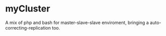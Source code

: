 myCluster
=========

A mix of php and bash for master-slave-slave enviroment, bringing a auto-correcting-replication too.